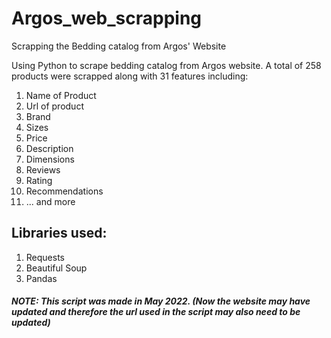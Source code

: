 # Argos_web_scrapping
Scrapping the Bedding catalog from Argos' Website

Using Python to scrape bedding catalog from Argos website.
A total of 258 products were scrapped along with 31 features including:

1) Name of Product
2) Url of product
3) Brand
4) Sizes
5) Price
6) Description
7) Dimensions
8) Reviews
9) Rating
10) Recommendations
11) ... and more

## Libraries used:

1) Requests
2) Beautiful Soup
3) Pandas


##### NOTE: This script was made in May 2022. (Now the website may have updated and therefore the url used in the script may also need to be updated)

